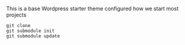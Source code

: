 This is a base Wordpress starter theme configured how we start most projects

````
git clone 
git submodule init
git submodule update
````
